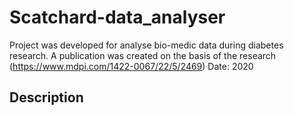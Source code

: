 # Scatchard-data_analyser
Project was developed for analyse bio-medic data during diabetes research.
A publication was created on the basis of the research (https://www.mdpi.com/1422-0067/22/5/2469)
Date: 2020
## Description

